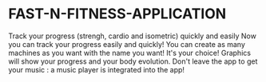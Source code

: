 # FAST-N-FITNESS-APPLICATION
Track your progress (strengh, cardio and isometric) quickly and easily Now you can track your progress easily and quickly! You can create as many machines as you want with the name you want! It's your choice!  Graphics will show your progress and your body evolution.  Don't leave the app to get your music : a music player is integrated into the app!
